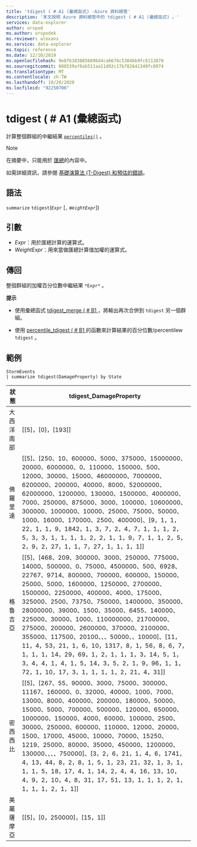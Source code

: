 ```yaml
---
title: 'tdigest ( # A1 (彙總函式) -Azure 資料總管'
description: '本文說明 Azure 資料總管中的 tdigest ( # A1 (彙總函式) 。'
services: data-explorer
author: orspod
ms.author: orspodek
ms.reviewer: alexans
ms.service: data-explorer
ms.topic: reference
ms.date: 12/10/2019
ms.openlocfilehash: 9e8f61038856096d4ca6676c5304bb9fc6112070
ms.sourcegitcommit: 608539af6ab511aa11d82c17b782641340fc8974
ms.translationtype: MT
ms.contentlocale: zh-TW
ms.lasthandoff: 10/20/2020
ms.locfileid: "92250706"
---
```

# <a name="tdigest-aggregation-function"></a>tdigest ( # A1 (彙總函式) 

計算整個群組的中繼結果 [`percentiles()`](percentiles-aggfunction.md) 。

> [!NOTE]
> 在摘要中，只能用於 [匯總](summarizeoperator.md)的內容中。

如需詳細資訊，請參閱 [基礎演算法 (T-Digest) 和預估的錯誤](percentiles-aggfunction.md#estimation-error-in-percentiles)。

## <a name="syntax"></a>語法

`summarize` `tdigest`(*`Expr`* [`,` *`WeightExpr`*])

## <a name="arguments"></a>引數

* *Expr*：用於匯總計算的運算式。
* *WeightExpr*：用來當做匯總計算值加權的運算式。

    
## <a name="returns"></a>傳回

整個群組的加權百分位數中繼結果 `*Expr*` 。
 
 
**提示**

* 使用彙總函式 [tdigest_merge ( # B1 ](tdigest-merge-aggfunction.md) ，將輸出再次合併到 `tdigest` 另一個群組。

* 使用 [percentile_tdigest ( # B1 ](percentile-tdigestfunction.md) 的函數來計算結果的百分位數/percentilew `tdigest` 。

## <a name="examples"></a>範例

<!-- csl: https://help.kusto.windows.net:443/Samples -->
```kusto
StormEvents
| summarize tdigest(DamageProperty) by State
```

|狀態|tdigest_DamageProperty|
|---|---|
|大西洋南部|[[5]，[0]，[193]]|
|佛羅里達|[[5]、[250、10、600000、5000、375000、15000000、20000、6000000、0、110000、150000、500、12000、30000、15000、46000000、7000000、6200000、200000、40000、8000、52000000、62000000、1200000、130000、1500000、4000000、7000、250000、875000、3000、100000、10600000、300000、1000000、10000、25000、75000、50000、1000、16000、170000、2500、400000]、[9，1，1，22，1，1，9，1842，1，3，7，2，4，7，1，1，1，2，5，3，3，1，1，1，1，2，2，1，1，9，7，1，1，2，5，2，9，2，27，1，1，7，27，1，1，1，1]]|
|格魯吉亞|[[5]、[468、209、300000、3000、250000、775000、14000、500000、0、75000、4500000、500、6928、22767、9714、800000、700000、600000、150000、25000、5000、1600000、1250000、2700000、1500000、2250000、400000、4000、175000、325000、2500、73750、750000、1400000、350000、28000000、39000、1500、35000、6455、140000、225000、30000、1000、110000000、21700000、275000、200000、2600000、370000、2100000、355000、117500、20100、、、50000、、10000]、[11，11，4，53，21，1，6，10，1317，8，1，56，8，6，7，1，1，1，14，29，69，1，2，1，1，1，3，14，5，1，3，4，4，1，4，1，5，14，3，5，2，1，9，96，1，1，72，1，10，17，3，1，1，1，1，2，21，4，31]]|
|密西西比|[[5]、[267、55、90000、3000、75000、300000、11167、160000、0、32000、40000、1000、7000、13000、8000、400000、200000、180000、50000、15000、5000、700000、500000、120000、650000、1000000、150000、4000、60000、100000、2500、30000、250000、600000、110000、12000、20000、1500、17000、45000、10000、70000、15250、1219、25000、80000、35000、450000、1200000、130000、、、、750000]、[3，2，6，21，1，4，6，1741，4，13，44，8，2，8，1，5，1，23，21，32，1，3，1，1，1，5，18，17，4，1，14，2，4，4，16，13，10，4，9，2，10，4，8，31，17，51，13，1，1，1，2，1，1，1，1，2，1，1]]|
|美屬薩摩亞|[[5]，[0，250000]，[15，1]]|
